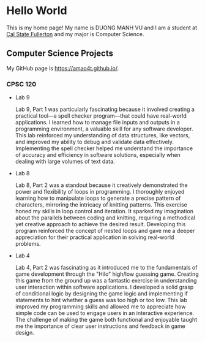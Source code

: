 # Hello World

This is my home page! My name is DUONG MANH VU and I am a student at [Cal State Fullerton](http://www.fullerton.edu/) and my major is Computer Science.

## Computer Science Projects

My GitHub page is https://amao4t.github.io/.

### CPSC 120

* Lab 9

    Lab 9, Part 1 was particularly fascinating because it involved creating a practical tool—a spell 
    checker program—that could have real-world applications. I learned how to manage file inputs and 
    outputs in a programming environment, a valuable skill for any software developer. This lab reinforced 
    my understanding of data structures, like vectors, and improved my ability to debug and validate data 
    effectively. Implementing the spell checker helped me understand the importance of accuracy and 
    efficiency in software solutions, especially when dealing with large volumes of text data.

* Lab 8

    Lab 8, Part 2 was a standout because it creatively demonstrated the power and flexibility of loops 
    in programming. I thoroughly enjoyed learning how to manipulate loops to generate a precise pattern 
    of characters, mirroring the intricacy of knitting patterns. This exercise honed my skills in loop 
    control and iteration. It sparked my imagination about the parallels between coding and knitting, 
    requiring a methodical yet creative approach to achieve the desired result. Developing this program 
    reinforced the concept of nested loops and gave me a deeper appreciation for their practical application 
    in solving real-world problems.

* Lab 4

    Lab 4, Part 2 was fascinating as it introduced me to the fundamentals of game development through the 
    "Hilo" high/low guessing game. Creating this game from the ground up was a fantastic exercise in 
    understanding user interaction within software applications. I developed a solid grasp of conditional 
    logic by designing the game logic and implementing if statements to hint whether a guess was too high 
    or too low. This lab improved my programming skills and allowed me to appreciate how simple code can 
    be used to engage users in an interactive experience. The challenge of making the game both functional 
    and enjoyable taught me the importance of clear user instructions and feedback in game design.